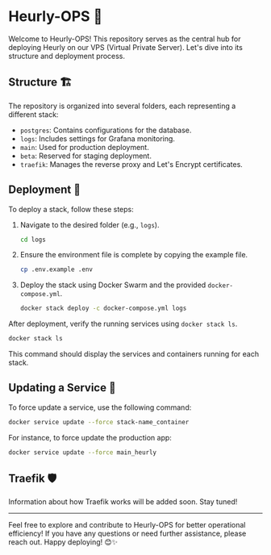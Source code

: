 # Heurly-OPS 🚀

Welcome to Heurly-OPS! This repository serves as the central hub for deploying Heurly on our VPS (Virtual Private Server). Let's dive into its structure and deployment process.

## Structure 🏗️

The repository is organized into several folders, each representing a different stack:

- `postgres`: Contains configurations for the database.
- `logs`: Includes settings for Grafana monitoring.
- `main`: Used for production deployment.
- `beta`: Reserved for staging deployment.
- `traefik`: Manages the reverse proxy and Let's Encrypt certificates.

## Deployment 🚢

To deploy a stack, follow these steps:

1. Navigate to the desired folder (e.g., `logs`).
   ```bash
   cd logs
   ```

2. Ensure the environment file is complete by copying the example file.
   ```bash
   cp .env.example .env
   ```

3. Deploy the stack using Docker Swarm and the provided `docker-compose.yml`.
   ```bash
   docker stack deploy -c docker-compose.yml logs
   ```

After deployment, verify the running services using `docker stack ls`.

```bash
docker stack ls
```

This command should display the services and containers running for each stack.

## Updating a Service 🔧

To force update a service, use the following command:

```bash
docker service update --force stack-name_container
```

For instance, to force update the production app:

```bash
docker service update --force main_heurly
```

## Traefik 🛡️

Information about how Traefik works will be added soon. Stay tuned!

---

Feel free to explore and contribute to Heurly-OPS for better operational efficiency! If you have any questions or need further assistance, please reach out. Happy deploying! 😊✨